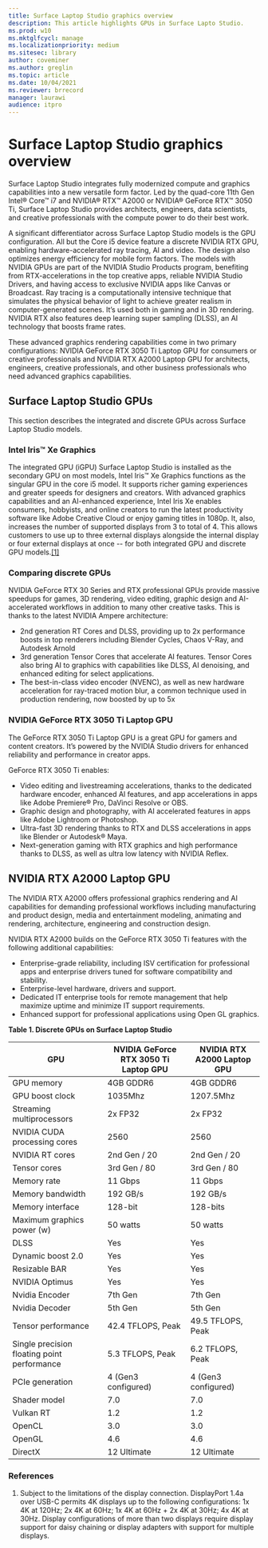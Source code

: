 ```yaml
---
title: Surface Laptop Studio graphics overview
description: This article highlights GPUs in Surface Lapto Studio. 
ms.prod: w10
ms.mktglfcycl: manage
ms.localizationpriority: medium
ms.sitesec: library
author: coveminer
ms.author: greglin
ms.topic: article
ms.date: 10/04/2021
ms.reviewer: brrecord
manager: laurawi
audience: itpro
---
```


# Surface Laptop Studio graphics overview

Surface Laptop Studio integrates fully modernized compute and graphics capabilities into a new versatile form factor. Led by the quad-core 11th Gen Intel® Core™ i7 and NVIDIA® RTX™ A2000 or NVIDIA® GeForce RTX™ 3050 Ti, Surface Laptop Studio provides architects, engineers, data scientists, and creative professionals with the compute power to do their best work.
 
A significant differentiator across Surface Laptop Studio models is the GPU configuration. All but the Core i5 device feature a discrete NVIDIA RTX GPU, enabling hardware-accelerated ray tracing, AI and video. The design also optimizes energy efficiency for mobile form factors. The models with NVIDIA GPUs are part of the NVIDIA Studio Products program, benefiting from RTX-accelerations in the top creative apps, reliable NVIDIA Studio Drivers, and having access to exclusive NVIDIA apps like Canvas or Broadcast. Ray tracing is a computationally intensive technique that simulates the physical behavior of light to achieve greater realism in computer-generated scenes. It’s used both in gaming and in 3D rendering. NVIDIA RTX also features deep learning super sampling (DLSS), an AI technology that boosts frame rates.
 
These advanced graphics rendering capabilities come in two primary configurations: NVIDIA GeForce RTX 3050 Ti Laptop GPU for consumers or creative professionals and NVIDIA RTX A2000 Laptop GPU for architects, engineers, creative professionals, and other business professionals who need advanced graphics capabilities.
 
## Surface Laptop Studio GPUs

This section describes the integrated and discrete GPUs across Surface Laptop Studio models.

### Intel Iris™ Xe Graphics

The integrated GPU (iGPU) Surface Laptop Studio is installed as the secondary GPU on most models, Intel Iris™ Xe Graphics functions as the singular GPU in the core i5 model. It supports richer gaming experiences and greater speeds for designers and creators. With advanced graphics capabilities and an AI-enhanced experience, Intel Iris Xe enables consumers, hobbyists, and online creators to run the latest productivity software like Adobe Creative Cloud or enjoy gaming titles in 1080p. It, also, increases the number of supported displays from 3 to total of 4. This allows customers to use up to three external displays alongside the internal display or four external displays at once -- for both integrated GPU and discrete GPU models.[[1]](#references)

### Comparing discrete GPUs

NVIDIA GeForce RTX 30 Series and RTX professional GPUs provide massive speedups for games, 3D rendering, video editing, graphic design and AI-accelerated workflows in addition to many other creative tasks. This is thanks to the latest NVIDIA Ampere architecture:

- 2nd generation RT Cores and DLSS, providing up to 2x performance boosts in top renderers including Blender Cycles, Chaos V-Ray, and Autodesk Arnold
- 3rd generation Tensor Cores that accelerate AI features. Tensor Cores also bring AI to graphics with capabilities like DLSS, AI denoising, and enhanced editing for select applications.
- The best-in-class video encoder (NVENC), as well as new hardware acceleration for ray-traced motion blur, a common technique used in production rendering, now boosted by up to 5x

### NVIDIA GeForce RTX 3050 Ti Laptop GPU

The GeForce RTX 3050 Ti Laptop GPU is a great GPU for gamers and content creators. It’s powered by the NVIDIA Studio drivers for enhanced reliability and performance in creator apps.
 
GeForce RTX 3050 Ti enables:

- Video editing and livestreaming accelerations, thanks to the dedicated hardware encoder, enhanced AI features, and app accelerations in apps like Adobe Premiere® Pro, DaVinci Resolve or OBS.
- Graphic design and photography, with AI accelerated features in apps like Adobe Lightroom or Photoshop.
- Ultra-fast 3D rendering thanks to RTX and DLSS accelerations in apps like Blender or Autodesk® Maya. 
- Next-generation gaming with RTX graphics and high performance thanks to DLSS, as well as ultra low latency with NVIDIA Reflex.

## NVIDIA RTX A2000 Laptop GPU

The NVIDIA RTX A2000 offers professional graphics rendering and AI capabilities for demanding professional workflows including manufacturing and product design, media and entertainment modeling, animating and rendering, architecture, engineering and construction design.
 
NVIDIA RTX A2000 builds on the GeForce RTX 3050 Ti features with the following additional capabilities:

- Enterprise-grade reliability, including ISV certification for professional apps and enterprise drivers tuned for software compatibility and stability.
- Enterprise-level hardware, drivers and support.
- Dedicated IT enterprise tools for remote management that help maximize uptime and minimize IT support requirements.
- Enhanced support for professional applications using Open GL graphics.
 
**Table 1. Discrete GPUs on Surface Laptop Studio**

| GPU                                         | NVIDIA GeForce RTX 3050 Ti Laptop GPU | NVIDIA RTX A2000 Laptop GPU |
| ------------------------------------------- | ------------------------------------- | --------------------------- |
| GPU memory                                  | 4GB GDDR6                             | 4GB GDDR6                   |
| GPU boost clock                             | 1035Mhz                               | 1207.5Mhz                   |
| Streaming multiprocessors                   | 2x FP32                               | 2x FP32                     |
| NVIDIA CUDA processing cores                | 2560                                  | 2560                        |
| NVIDIA RT cores                             | 2nd Gen / 20                          | 2nd Gen / 20                |
| Tensor cores                                | 3rd Gen / 80                          | 3rd Gen / 80                |
| Memory rate                                 | 11 Gbps                               | 11 Gbps                     |
| Memory bandwidth                            | 192 GB/s                              | 192 GB/s                    |
| Memory interface                            | 128-bit                               | 128-bits                    |
| Maximum graphics power (w)                  | 50 watts                              | 50 watts                    |
| DLSS                                        | Yes                                   | Yes                         |
| Dynamic boost 2.0                           | Yes                                   | Yes                         |
| Resizable BAR                               | Yes                                   | Yes                         |
| NVIDIA Optimus                              | Yes                                   | Yes                         |
| Nvidia Encoder                              | 7th Gen                               | 7th Gen                     |
| Nvidia Decoder                              | 5th Gen                               | 5th Gen                     |
| Tensor performance                          | 42.4 TFLOPS, Peak                     | 49.5 TFLOPS, Peak           |
| Single precision floating point performance | 5.3 TFLOPS, Peak                      | 6.2 TFLOPS, Peak            |
| PCIe generation                             | 4 (Gen3 configured)                   | 4 (Gen3 configured)         |
| Shader model                                | 7.0                                   | 7.0                         |
| Vulkan RT                                   | 1.2                                   | 1.2                         |
| OpenCL                                      | 3.0                                   | 3.0                         |
| OpenGL                                      | 4.6                                   | 4.6                         |
| DirectX                                     | 12 Ultimate                           | 12 Ultimate                 |

 
### References

1. Subject to the limitations of the display connection. DisplayPort 1.4a over USB-C permits 4K displays up to the following configurations: 1x 4K at 120Hz; 2x 4K at 60Hz; 1x 4K at 60Hz + 2x 4K at 30Hz; 4x 4K at 30Hz. Display configurations of more than two displays require display support for daisy chaining or display adapters with support for multiple displays.

